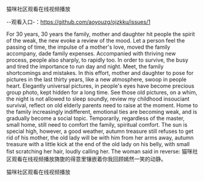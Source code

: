 猫咪社区观看在线视频播放

--观看入口-：https://github.com/aoyouzg/ojzkku/issues/1

For 30 years, 30 years the family, mother and daughter hit people the spirit of the weak, the new evoke a review of the mood.
Let a person feel the passing of time, the impulse of a mother's love, moved the family accompany, dade family expenses.
Accompanied with thriving new process, people also sharply, to rapidly too.
In order to survive, the busy and tired the importance to run day and night.
Meet, the family shortcomings and mistakes.
In this effort, mother and daughter to pose for pictures in the last thirty years, like a new atmosphere, swoop in people heart.
Elegantly universal pictures, in people's eyes have become precious group photo, kept hidden for a long time.
See those old pictures, on a whim, the night is not allowed to sleep soundly, review my childhood insouciant survival, reflect on old elderly parents need to raise at the moment.
Home to the family increasingly indifferent, emotional ties are becoming weak, and is gradually become a social topic.
Temporarily, regardless of the master, small home, still need to comfort the family, spiritual comfort.
The sun is special high, however, a good weather, autumn treasure still refuses to get rid of his mother, the old lady will be with him from her arms away, autumn treasure with a little kick at the end of the old lady on his belly, with small fist scratching her hair, loudly calling her.
The woman said in reverse:
猫咪社区观看在线视频播放旖旎的得意里镶嵌着你我回顾嫣然一笑的动静。

猫咪社区观看在线视频播放
